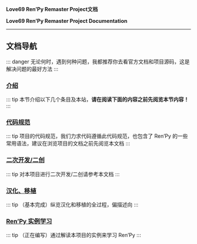 **Love69 Ren’Py Remaster Project文档**

**Love69 Ren’Py Remaster Project Documentation**

------

## 文档导航

::: danger
无论何时，遇到何种问题，我都推荐你去看官方文档和项目源码，这是解决问题的最好方法
:::

### [介绍](/intro/)

::: tip
本节介绍以下几个条目及本站，**请在阅读下面的内容之前先阅览本节内容！**
:::

### [代码规范](/standard/)

::: tip
项目的代码规范，我们力求代码遵循此代码规范，也包含了 Ren’Py 的一些常用语法，建议在浏览项目的文档之前先阅览本文档
:::

### [二次开发/二创](/dev/)

::: tip
对本项目进行二次开发/二创请参考本文档
:::

### [汉化、移植](/chinese-localization/)

::: tip
（基本完成）纵览汉化和移植的全过程，偏描述向
:::

### [Ren’Py 实例学习](/renpy/)

::: tip
（正在编写）通过解读本项目的实例来学习 Ren’Py 
:::

